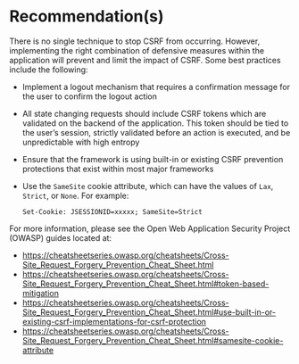 # Recommendation(s)

There is no single technique to stop CSRF from occurring. However, implementing the right combination of defensive measures within the application will prevent and limit the impact of CSRF. Some best practices include the following:

- Implement a logout mechanism that requires a confirmation message for the user to confirm the logout action
- All state changing requests should include CSRF tokens which are validated on the backend of the application. This token should be tied to the user’s session, strictly validated before an action is executed, and be unpredictable with high entropy
- Ensure that the framework is using built-in or existing CSRF prevention protections that exist within most major frameworks
- Use the `SameSite` cookie attribute, which can have the values of `Lax`, `Strict`, or `None`. For example:

    ``` HTTP
    Set-Cookie: JSESSIONID=xxxxx; SameSite=Strict
    ```

For more information, please see the Open Web Application Security Project (OWASP) guides located at:

- <https://cheatsheetseries.owasp.org/cheatsheets/Cross-Site_Request_Forgery_Prevention_Cheat_Sheet.html>
- <https://cheatsheetseries.owasp.org/cheatsheets/Cross-Site_Request_Forgery_Prevention_Cheat_Sheet.html#token-based-mitigation>
- <https://cheatsheetseries.owasp.org/cheatsheets/Cross-Site_Request_Forgery_Prevention_Cheat_Sheet.html#use-built-in-or-existing-csrf-implementations-for-csrf-protection>
- <https://cheatsheetseries.owasp.org/cheatsheets/Cross-Site_Request_Forgery_Prevention_Cheat_Sheet.html#samesite-cookie-attribute>
